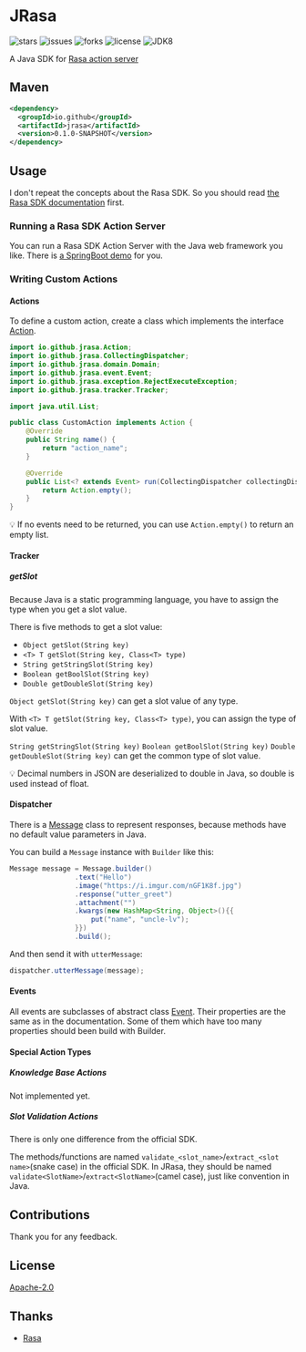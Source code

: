 # JRasa
![stars](https://img.shields.io/github/stars/uncle-lv/JRasa?style=plastic)  ![issues](https://img.shields.io/github/issues/uncle-lv/JRasa?style=plastic) ![forks](https://img.shields.io/github/forks/uncle-lv/JRasa?style=plastic) ![license](https://img.shields.io/github/license/uncle-lv/JRasa?style=plastic) ![JDK8](https://img.shields.io/badge/JDK-8-important)

A Java SDK for [Rasa action server](https://rasa.com/docs/rasa/action-server)



## Maven

```xml
<dependency>
  <groupId>io.github</groupId>
  <artifactId>jrasa</artifactId>
  <version>0.1.0-SNAPSHOT</version>
</dependency>
```



## Usage

I don't repeat the concepts about the Rasa SDK. So you should read [the Rasa SDK documentation](https://rasa.com/docs/rasa/action-server) first.

### Running a Rasa SDK Action Server

You can run a Rasa SDK Action Server with the Java web framework you like. There is [a SpringBoot demo](https://github.com/uncle-lv/JRasa/tree/main/src/test/java/server) for you.



### Writing Custom Actions

#### Actions

 To define a custom action, create a class which implements the interface [Action](https://github.com/uncle-lv/JRasa/blob/main/src/main/java/io/github/jrasa/Action.java). 

```java
import io.github.jrasa.Action;
import io.github.jrasa.CollectingDispatcher;
import io.github.jrasa.domain.Domain;
import io.github.jrasa.event.Event;
import io.github.jrasa.exception.RejectExecuteException;
import io.github.jrasa.tracker.Tracker;

import java.util.List;

public class CustomAction implements Action {
    @Override
    public String name() {
        return "action_name";
    }

    @Override
    public List<? extends Event> run(CollectingDispatcher collectingDispatcher, Tracker tracker, Domain domain) throws RejectExecuteException {
        return Action.empty();
    }
}
```

💡 If no events need to be returned, you can use `Action.empty()` to return an empty list.



#### Tracker

##### getSlot

Because Java is a static programming language, you have to assign the type when you get a slot value.

There is five methods to get a slot value:

- `Object getSlot(String key)`
- `<T> T getSlot(String key, Class<T> type)`
- `String getStringSlot(String key)`
- `Boolean getBoolSlot(String key)`
- `Double getDoubleSlot(String key)`



`Object getSlot(String key)` can get a slot value of any type.

With `<T> T getSlot(String key, Class<T> type)`, you can assign the type of slot value.

`String getStringSlot(String key)` `Boolean getBoolSlot(String key)` `Double getDoubleSlot(String key)` can get the common type of slot value.

💡 Decimal numbers in JSON are deserialized to double in Java, so double is used instead of float.



#### Dispatcher

There is a [Message](https://github.com/uncle-lv/JRasa/blob/main/src/main/java/io/github/jrasa/message/Message.java) class to represent responses, because methods have no default value parameters in Java.

You can build a `Message` instance with `Builder` like this:

```java
Message message = Message.builder()
                .text("Hello")
                .image("https://i.imgur.com/nGF1K8f.jpg")
                .response("utter_greet")
                .attachment("")
                .kwargs(new HashMap<String, Object>(){{
                    put("name", "uncle-lv");
                }})
                .build();
```

And then send it with `utterMessage`:

```java
dispatcher.utterMessage(message);
```



#### Events

All events are subclasses of abstract class [Event](https://github.com/uncle-lv/JRasa/blob/main/src/main/java/io/github/jrasa/event/Event.java). Their properties are the same as in the documentation. Some of them which have too many  properties should been build with Builder.



#### Special Action Types

##### Knowledge Base Actions

Not implemented yet.



##### Slot Validation Actions

There is only one difference from the official SDK.

The methods/functions are named `validate_<slot_name>`/`extract_<slot name>`(snake case) in the official SDK. In JRasa, they should be named `validate<SlotName>`/`extract<SlotName>`(camel case), just like convention in Java.



## Contributions

Thank you for any feedback.



## License

[Apache-2.0](https://github.com/uncle-lv/JRasa/blob/main/LICENSE)



## Thanks

- [Rasa](https://github.com/RasaHQ/rasa)
